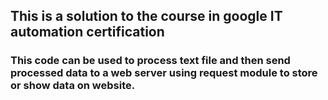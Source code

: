 ## This is a solution to the course in google IT automation certification

### This code can be used to process text file and then send processed data to a web server using request module to store or show data on website.